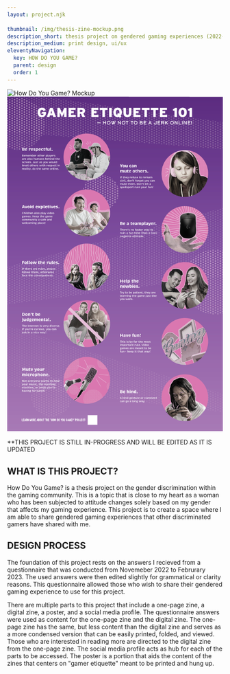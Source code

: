 ```yaml
---
layout: project.njk

thumbnail: /img/thesis-zine-mockup.png
description_short: thesis project on gendered gaming experiences (2022-2023)
description_medium: print design, ui/ux
eleventyNavigation:
  key: HOW DO YOU GAME?
  parent: design
  order: 1
---
```


![How Do You Game? Mockup](/img/thesis-zine-mockup.png)
![How Do You Game? Poster](/img/thesis-poster.png)

**THIS PROJECT IS STILL IN-PROGRESS AND WILL BE EDITED AS IT IS UPDATED

## WHAT IS THIS PROJECT?
How Do You Game? is a thesis project on the gender discrimination within the gaming community. This is a topic that is close to my heart as a woman who has been subjected to attitude changes solely based on my gender that affects my gaming experience. This project is to create a space where I am able to share gendered gaming experiences that other discriminated gamers have shared with me.

## DESIGN PROCESS
The foundation of this project rests on the answers I recieved from a questionnaire that was conducted from Novemeber 2022 to Februrary 2023. The used answers were then edited slightly for grammatical or clarity reasons. This questionnaire allowed those who wish to share their gendered gaming experience to use for this project. 

There are multiple parts to this project that include a one-page zine, a digital zine, a poster, and a social media profile. The questionnaire answers were used as content for the one-page zine and the digital zine. The one-page zine has the same, but less content than the digital zine and serves as a more condensed version that can be easily printed, folded, and viewed. Those who are interested in reading more are directed to the digital zine from the one-page zine. The social media profile acts as hub for each of the parts to be accessed. The poster is a portion that aids the content of the zines that centers on "gamer etiquette" meant to be printed and hung up. 